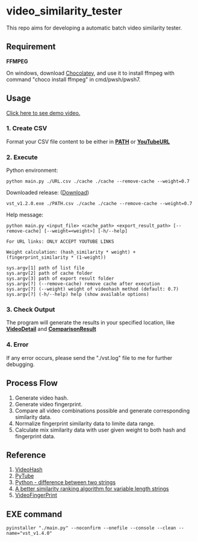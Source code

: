 # video_similarity_tester

This repo aims for developing a automatic batch video similarity tester.

## Requirement

**FFMPEG**

On windows, download [Chocolatey](https://chocolatey.org/install), and use it to install ffmpeg with command "choco install ffmpeg" in cmd/pwsh/pwsh7.

## Usage

[Click here to see demo video.](https://youtu.be/900zgVB_6vA)

### 1. Create CSV

Format your CSV file content to be either in **[PATH](https://github.com/belongtothenight/video_similarity_tester/blob/main/src/PATH_list.csv)** or **[YouTubeURL](https://github.com/belongtothenight/video_similarity_tester/blob/main/src/URL_list.csv)**

### 2. Execute

Python environment:
```
python main.py ./URL.csv ./cache ./cache --remove-cache --weight=0.7
```

Downloaded release: ([Download](https://github.com/belongtothenight/video_similarity_tester/releases/tag/v1.0.0))
```
vst_v1.2.0.exe ./PATH.csv ./cache ./cache --remove-cache --weight=0.7
```

Help message:
```
python main.py <input_file> <cache_path> <export_result_path> [--remove-cache] [--weight=<weight>] [-h/--help]

For URL links: ONLY ACCEPT YOUTUBE LINKS

Weight calculation: (hash_similarity * weight) + (fingerprint_similarity * (1-weight))

sys.argv[1] path of list file
sys.argv[2] path of cache folder
sys.argv[3] path of export result folder
sys.argv[?] (--remove-cache) remove cache after execution
sys.argv[?] (--weight) weight of videohash method (default: 0.7)
sys.argv[?] (-h/--help) help (show available options)
```

### 3. Check Output

The program will generate the results in your specified location, like **[VideoDetail](https://github.com/belongtothenight/video_similarity_tester/blob/main/src/cache/video_detail.csv)** and **[ComparisonResult](https://github.com/belongtothenight/video_similarity_tester/blob/main/src/cache/comparison_result.csv)**

### 4. Error

If any error occurs, please send the "./vst.log" file to me for further debugging.
## Process Flow

1. Generate video hash.
2. Generate video fingerprint.
3. Compare all video combinations possible and generate corresponding similarity data.
4. Normalize fingerprint similarity data to limite data range.
5. Calculate mix similarity data with user given weight to both hash and fingerprint data.

## Reference

1. [VideoHash](https://github.com/akamhy/videohash)
2. [PyTube](https://www.the-analytics.club/download-youtube-videos-in-python/)
3. [Python - difference between two strings](https://stackoverflow.com/questions/17904097/python-difference-between-two-strings)
4. [A better similarity ranking algorithm for variable length strings](https://stackoverflow.com/questions/653157/a-better-similarity-ranking-algorithm-for-variable-length-strings)
5. [VideoFingerPrint](https://pypi.org/project/videofingerprint/)

## EXE command

```pyinstaller "./main.py" --noconfirm --onefile --console --clean --name="vst_v1.4.0"```
